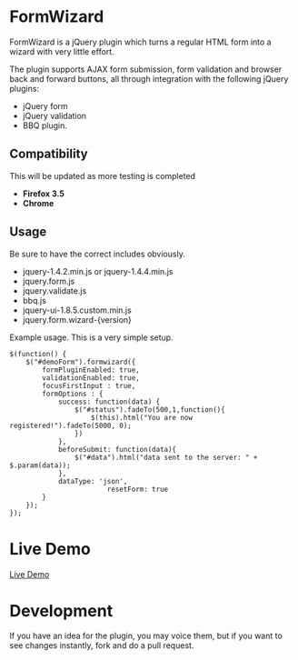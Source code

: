 # FormWizard

FormWizard is a jQuery plugin which turns a regular HTML form into a wizard with very little effort. 

The plugin supports AJAX form submission, form validation and browser back and forward buttons, all through integration with the following jQuery plugins:

* jQuery form
* jQuery validation
* BBQ plugin.

## Compatibility

This will be updated as more testing is completed

* **Firefox 3.5**
* **Chrome**

## Usage

Be sure to have the correct includes obviously.

* jquery-1.4.2.min.js or jquery-1.4.4.min.js
* jquery.form.js
* jquery.validate.js
* bbq.js
* jquery-ui-1.8.5.custom.min.js
* jquery.form.wizard-{version}

Example usage. This is a very simple setup.

    $(function() {
        $("#demoForm").formwizard({
            formPluginEnabled: true,
            validationEnabled: true,
            focusFirstInput : true,
            formOptions : {
                success: function(data) {
                    $("#status").fadeTo(500,1,function(){ 
                        $(this).html("You are now registered!").fadeTo(5000, 0);
                    })
                },
                beforeSubmit: function(data){
                    $("#data").html("data sent to the server: " + $.param(data));
                },
                dataType: 'json',
						    resetForm: true
            }
        });
    });


# Live Demo

[Live Demo](http://thecodemine.org)

# Development

If you have an idea for the plugin, you may voice them, but if you want to see changes instantly, fork and do a pull request.
